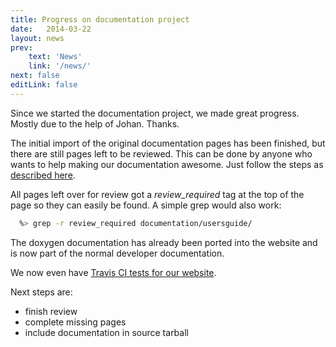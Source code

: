 ```yaml
---
title: Progress on documentation project
date:   2014-03-22
layout: news
prev:
    text: 'News'
    link: '/news/'
next: false
editLink: false
---
```


Since we started the documentation project, we made great progress. Mostly due to
the help of Johan. Thanks.

The initial import of the original documentation pages has been finished, but there
are still pages left to be reviewed. This can be done by anyone who wants to help
making our documentation awesome. Just follow the steps as [described here](/documentation/faq/#help_extending_the_documentation).

All pages left over for review got a *review_required* tag at the top of the page so
they can easily be found. A simple grep would also work:

```bash
  %> grep -r review_required documentation/usersguide/
```

The doxygen documentation has already been ported into the website and is now
part of the normal developer documentation.

We now even have [Travis CI tests for our website](https://travis-ci.org/naemon/naemon.github.io/).

Next steps are:

- finish review
- complete missing pages
- include documentation in source tarball
